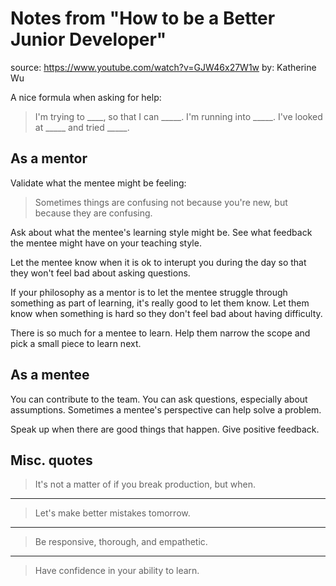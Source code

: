 # Notes from "How to be a Better Junior Developer"

source: https://www.youtube.com/watch?v=GJW46x27W1w
by: Katherine Wu

A nice formula when asking for help:

> I'm trying to ____, so that I can _____.
> I'm running into _____.
> I've looked at _____ and tried _____.

## As a mentor

Validate what the mentee might be feeling:

> Sometimes things are confusing not because you're new, but because they are confusing.

Ask about what the mentee's learning style might be. See what feedback the mentee might have on your teaching style.

Let the mentee know when it is ok to interupt you during the day so that they won't feel bad about asking questions.

If your philosophy as a mentor is to let the mentee struggle through something as part of learning, it's really good to let them know. Let them know when something is hard so they don't feel bad about having difficulty.

There is so much for a mentee to learn. Help them narrow the scope and pick a small piece to learn next.

## As a mentee

You can contribute to the team. You can ask questions, especially about assumptions. Sometimes a mentee's perspective can help solve a problem.

Speak up when there are good things that happen. Give positive feedback.

## Misc. quotes

> It's not a matter of if you break production, but when.

---

> Let's make better mistakes tomorrow.

---

> Be responsive, thorough, and empathetic.

---

> Have confidence in your ability to learn.
